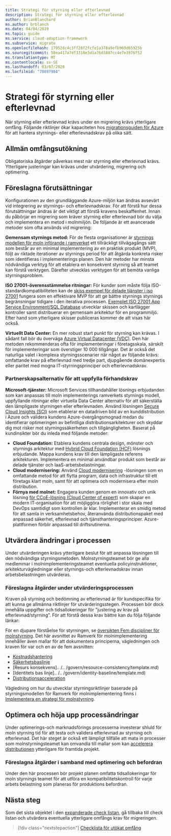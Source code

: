 ```yaml
---
title: Strategi för styrning eller efterlevnad
description: Strategi för styrning eller efterlevnad
author: BrianBlanchard
ms.author: brblanch
ms.date: 04/04/2019
ms.topic: guide
ms.service: cloud-adoption-framework
ms.subservice: migrate
ms.openlocfilehash: 17952dc4c3ff28f2fcfe1a378a9efb969d65925b
ms.sourcegitcommit: 58ea417a7df3318e3d1a76d3807cc4e7e3976f52
ms.translationtype: MT
ms.contentlocale: sv-SE
ms.lasthandoff: 03/07/2020
ms.locfileid: "78897984"
---
```

# <a name="governance-or-compliance-strategy"></a>Strategi för styrning eller efterlevnad

När styrning eller efterlevnad krävs under en migrering krävs ytterligare omfång. Följande riktlinjer ökar kapaciteten hos [migrationsguiden för Azure](../azure-migration-guide/index.md) för att hantera styrnings- eller efterlevnadskrav på olika sätt.

## <a name="general-scope-expansion"></a>Allmän omfångsutökning

Obligatoriska åtgärder påverkas mest när styrning eller efterlevnad krävs. Ytterligare justeringar kan krävas under utvärdering, migrering och optimering.

## <a name="suggested-prerequisites"></a>Föreslagna förutsättningar

Konfigurationen av den grundläggande Azure-miljön kan ändras avsevärt vid integrering av styrnings- och efterlevnadskrav. För att förstå hur dessa förutsättningar ändras är det viktigt att förstå kravens beskaffenhet. Innan du påbörjar en migrering som kräver styrning eller efterlevnad bör du välja och implementera en metod i molnmiljön. De följande är ett avancerade metoder som ofta används vid migrering:

**Gemensam styrnings metod:** För de flesta organisationer är [styrnings modellen för moln införande i ramverket](../../govern/guides/index.md) ett tillräckligt tillvägagångs sätt som består av en minimal implementering av en praktisk produkt (MVP), följt av riktade iterationer av styrnings period för att åtgärda konkreta risker som identifieras i implementerings planen. Den här metoder har minsta nödvändiga verktyg för att etablera en konsekvent styrning så att teamet kan förstå verktygen. Därefter utvecklas verktygen för att bemöta vanliga styrningsproblem.

**ISO 27001-överensstämmelse ritningar:** För kunder som måste följa ISO-standardkompatibiliteten kan de [skiss exempel för delade tjänster i iso 27001](https://docs.microsoft.com/azure/governance/blueprints/samples/iso27001-shared/index) fungera som en effektivare MVP för att ge bättre styrnings styrnings begränsningar tidigare i den iterativa processen. [Exemplet ISO 27001 App Service Environment/SQL Database](https://docs.microsoft.com/azure/governance/blueprints/samples/iso27001-ase-sql-workload) utvecklar skissen och kartlägger kontroller samt distribuerar en gemensam arkitektur för en programmiljö. Efter hand som ytterligare skisser publiceras kommer de att visas här också.

**Virtuellt Data Center:** En mer robust start punkt för styrning kan krävas. I sådant fall bör du överväga [Azure Virtual Datacenter (VDC)](../../reference/vdc.md). Den här metoden rekommenderas ofta för implementeringar i företagsskala, särskilt för implementeringar som överstiger 10 000 tillgångar. Det är också det naturliga valet i komplexa styrningsscenarier när något av följande krävs: omfattande krav på efterlevnad med tredje part, djupgående domänexpertis eller paritet med mogna IT-styrningsprinciper och efterlevnadskrav.

### <a name="partnership-option-to-complete-prerequisites"></a>Partnerskapsalternativ för att uppfylla förhandskrav

**Microsoft-tjänster:** Microsoft Services tillhandahåller lösnings erbjudanden som kan anpassas till moln implementerings ramverkets styrnings modell, uppfyllande ritningar eller virtuella Data Center alternativ för att säkerställa den lämpligaste styrningen eller efterlevnaden. Använd lösningen [Secure Cloud Insights (SCI)](https://download.microsoft.com/download/C/7/C/C7CEA89D-7BDB-4E08-B998-737C13107361/Secure_Cloud_Insights_Datasheet_EN_US.pdf) som etablerar en datadriven bild av en kunddistribution i Azure och validera kundens Azure-övergångsmognad medan du identifierar optimeringen av befintliga distributionsarkitekturer och skyddar dig mot risker mot styrningssäkerheten och tillgängligheten. Baserat på kundinsikter bör du inleda med följande metoder:

- **Cloud Foundation:** Etablera kundens centrala design, mönster och styrnings arkitektur med [Hybrid Cloud Foundation (HCF)](https://download.microsoft.com/download/D/8/7/D872DFD0-1C46-4145-95E4-B5EAB2958B96/Hybrid_Cloud_Foundation_Datasheet_EN_US.pdf) lösnings erbjudande. Mappa kundens krav till den lämpligaste referens arkitekturen. Implementera en minimal användbar produkt som består av delade tjänster och IaaS-arbetsbelastningar.
- **Cloud modernisering:** Använd [Cloud modernisering](https://download.microsoft.com/download/3/7/3/373F90E3-8568-44F3-B096-CD9C1CD28AB7/Cloud_Modernization_Datasheet_EN_US.pdf) -lösningen som en omfattande metod för att flytta program, data och infrastruktur till ett företags klart moln, samt för att optimera och modernisera efter moln distribution.
- **Förnya med molnet:** Engagera kunden genom en innovativ och unik lösning [för CCoE-lösning (Cloud Center of expert)](https://download.microsoft.com/download/F/8/B/F8BBE4BD-E5F8-4DFB-82F7-C0A4E17051BB/Cloud_Center_of_Excellence_Datasheet_EN_US.pdf) som skapar en modern IT-organisation för att möjliggöra rörlighet i stor skala med DevOps samtidigt som kontrollen är klar. Implementerar en smidig metod för att samla in verksamhetsbehov, återanvända distributionspaket med anpassad säkerhet, efterlevnad och tjänsthanteringsprinciper. Azure-plattformen förblir anpassad till driftsrutinerna.

## <a name="assess-process-changes"></a>Utvärdera ändringar i processen

Under utvärderingen krävs ytterligare beslut för att anpassa lösningen till den nödvändiga styrningsmetoden. Molnstyrningsteamet bör ge alla medlemmar i molnimplementeringsteamet eventuella policyinstruktioner, arkitekturvägledningar eller styrnings-och efterlevnadskrav innan arbetsbelastningen utvärderas.

### <a name="suggested-action-during-the-assess-process"></a>Föreslagna åtgärder under utvärderingsprocessen

Kraven på styrning och bedömning av efterlevnad är för kundspecifika för att kunna ge allmänna riktlinjer för utvärderingsstegen. Processen bör dock innehålla uppgifter och tidsallokeringar för "justering av krav på efterlevnad/styrning". För att förstå dessa krav bättre kan du följa följande länkar:

För en djupare förståelse för styrningen, se [översikten Fem discipliner för molnstyrning](../../govern/governance-disciplines.md). Det här avsnittet av Ramverk för molnimplementering innehåller även mallar för att dokumentera principerna, vägledningen och kraven för var och en av de fem avsnitten:

- [Kostnadshantering](../../govern/cost-management/template.md)
- [Säkerhetsbaslinje](../../govern/security-baseline/template.md)
- [Resurs konsekvens].. /.. /govern/resource-consistency/template.md)
- [Identitets bas linje].. /.. /govern/identity-baseline/template.md)
- [Distributionsacceleration](../../govern/deployment-acceleration/template.md)

Vägledning om hur du utvecklar styrningsriktlinjer baserade på styrningsmodellen för Ramverk för molnimplementering finns i [Implementera en strategi för molnstyrning](../../govern/corporate-policy.md).

## <a name="optimize-and-promote-process-changes"></a>Optimera och höja upp processändringar

Under optimerings-och marknadsförings processerna investerar shluld för moln styrning tid för att testa och validera efterlevnad av styrning och efterlevnad. Det här steget är också ett lämpligt tillfälle att mata in processer som molnstyrningsteamet kan omvandla till mallar som kan [accelerera distributionen](../../govern/deployment-acceleration/index.md) ytterligare för framtida projekt.

### <a name="suggested-action-during-the-optimize-and-promote-process"></a>Föreslagna åtgärder i samband med optimering och befordran

Under den här processen bör projekt planen omfatta tidsallokeringar för moln styrnings teamet för att utföra en kompatibilitetskontroll för varje arbets belastning som planeras för produktions befordran.

## <a name="next-steps"></a>Nästa steg

Som det sista objektet i den [expanderade check listan](./index.md), gå tillbaka till check listan och utvärdera eventuella ytterligare omfångs krav för migreringen.

> [!div class="nextstepaction"]
> [Checklista för utökat omfång](./index.md)
